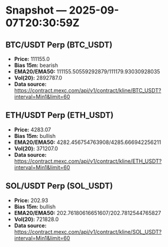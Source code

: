 # Snapshot — 2025-09-07T20:30:59Z

## BTC/USDT Perp (BTC_USDT)
- **Price:** 111155.0
- **Bias 15m:** bearish
- **EMA20/EMA50:** 111155.50559292879/111179.93030928035
- **Vol(20):** 2892787.0
- **Data source:** https://contract.mexc.com/api/v1/contract/kline/BTC_USDT?interval=Min1&limit=60

## ETH/USDT Perp (ETH_USDT)
- **Price:** 4283.07
- **Bias 15m:** bullish
- **EMA20/EMA50:** 4282.456754763908/4285.666942256211
- **Vol(20):** 371207.0
- **Data source:** https://contract.mexc.com/api/v1/contract/kline/ETH_USDT?interval=Min1&limit=60

## SOL/USDT Perp (SOL_USDT)
- **Price:** 202.93
- **Bias 15m:** bullish
- **EMA20/EMA50:** 202.76180616651607/202.7812544765827
- **Vol(20):** 721828.0
- **Data source:** https://contract.mexc.com/api/v1/contract/kline/SOL_USDT?interval=Min1&limit=60
